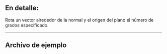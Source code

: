 ## En detalle:
Rota un vector alrededor de la normal y el origen del plano el número de grados especificado.
___
## Archivo de ejemplo



